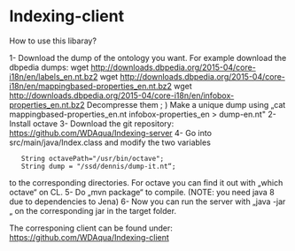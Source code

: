 # Indexing-client
How to use this libaray?

1- Download the dump of the ontology you want. For example download the dbpedia dumps:
  wget http://downloads.dbpedia.org/2015-04/core-i18n/en/labels_en.nt.bz2
  wget http://downloads.dbpedia.org/2015-04/core-i18n/en/mappingbased-properties_en.nt.bz2
  wget http://downloads.dbpedia.org/2015-04/core-i18n/en/infobox-properties_en.nt.bz2
  Decompresse them ; )
  Make a unique dump using „cat mappingbased-properties_en.nt infobox-properties_en > dump-en.nt"
2- Install octave
3- Download the git repository: https://github.com/WDAqua/Indexing-server
4- Go into src/main/java/Index.class and modify the two variables

       String octavePath="/usr/bin/octave";
       String dump = "/ssd/dennis/dump-it.nt“;

to the corresponding directories. For octave you can find it out with „which octave“ on CL.
5- Do „mvn package“ to compile. (NOTE: you need java 8 due to dependencies to Jena)
6- Now you can run the server with „java -jar „ on the corresponding jar in the target folder.

The corresponing client can be found under:
https://github.com/WDAqua/Indexing-client
